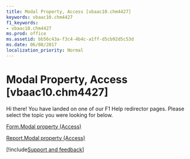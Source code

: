 ```yaml
---
title: Modal Property, Access [vbaac10.chm4427]
keywords: vbaac10.chm4427
f1_keywords:
- vbaac10.chm4427
ms.prod: office
ms.assetid: bb56c43a-f3c4-4b4c-a1ff-d5cb92d5c53d
ms.date: 06/08/2017
localization_priority: Normal
---
```



# Modal Property, Access [vbaac10.chm4427]

Hi there! You have landed on one of our F1 Help redirector pages. Please select the topic you were looking for below.

[Form.Modal property (Access)](https://msdn.microsoft.com/library/a36b42f6-9d97-acea-cda3-2f380a3270c2%28Office.15%29.aspx)

[Report.Modal property (Access)](https://msdn.microsoft.com/library/654ff830-c8d9-5bd9-1ec6-61ee6546b4db%28Office.15%29.aspx)

[!include[Support and feedback](~/includes/feedback-boilerplate.md)]